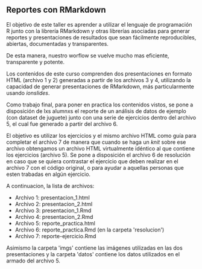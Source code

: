 ## Reportes con RMarkdown

El objetivo de este taller es aprender a utilizar el lenguaje de programación R junto con la librería RMarkdown y otras librerías asociadas para generar reportes y presentaciones de resultados que sean fácilmente reproducibles, abiertas, documentadas y transparentes. 

De esta manera, nuestro worflow se vuelve mucho mas eficiente, transparente y potente.

Los contenidos de este curso comprenden dos presentaciones en formato HTML (archivo 1 y 2) generadas a partir de los archivos 3 y 4, utilizando la capacidad de generar presentaciones de RMarkdown, más particularmente usando *ionslides*.

Como trabajo final, para poner en practica los contenidos vistos, se pone a disposición de lxs alumnxs el reporte de un análisis de datos de ejemplo (con dataset de juguete) junto con una serie de ejercicios dentro del archivo 5, el cual fue generado a partir del archivo 6.

El objetivo es utilizar los ejercicios y el mismo archivo HTML como guía para completar el archivo 7 de manera que cuando se haga un *knit* sobre ese archivo obtengamos un archivo HTML virtualmente idéntico al que contiene los ejercicios (archivo 5). Se pone a disposición el archivo 6 de resolución en caso que se quiera contrastar el ejercicio que deben realizar en el archivo 7 con el código original, o para ayudar a aquellas personas que esten trabadas en algún ejercicio. 

A continuacion, la lista de archivos:

* Archivo 1: presentacion_1.html
* Archivo 2: presentacion_2.html
* Archivo 3: presentacion_1.Rmd
* Archivo 4: presentacion_2.Rmd
* Archivo 5: reporte_practica.html
* Archivo 6: reporte_practica.Rmd (en la carpeta 'resolucion')
* Archivo 7: reporte-ejercicio.Rmd

Asimismo la carpeta 'imgs' contiene las imágenes utilizadas en las dos presentaciones y la carpeta 'datos' contiene los datos utilizados en el armado del archivo 5. 
